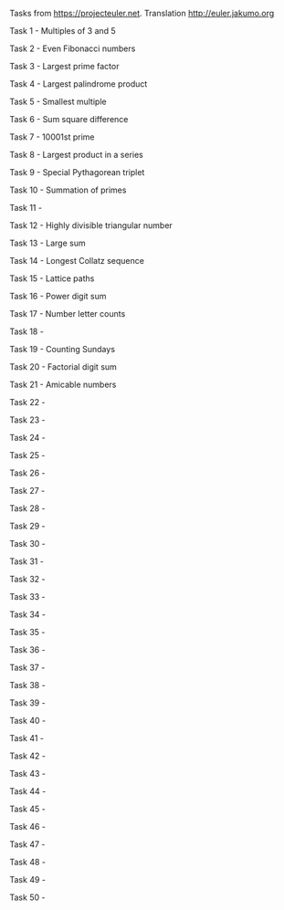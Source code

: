Tasks from https://projecteuler.net.
Translation http://euler.jakumo.org
  
Task 1 - Multiples of 3 and 5

Task 2 - Even Fibonacci numbers

Task 3 - Largest prime factor

Task 4 - Largest palindrome product  

Task 5 - Smallest multiple 

Task 6 - Sum square difference 

Task 7 - 10001st prime

Task 8 - Largest product in a series

Task 9 - Special Pythagorean triplet

Task 10 - Summation of primes

Task 11 - 

Task 12 - Highly divisible triangular number

Task 13 - Large sum

Task 14 - Longest Collatz sequence

Task 15 - Lattice paths

Task 16 - Power digit sum

Task 17 - Number letter counts

Task 18 - 

Task 19 - Counting Sundays

Task 20 - Factorial digit sum

Task 21 - Amicable numbers

Task 22 - 

Task 23 - 

Task 24 - 

Task 25 - 

Task 26 - 

Task 27 - 

Task 28 - 

Task 29 - 

Task 30 - 

Task 31 - 

Task 32 - 

Task 33 - 

Task 34 - 

Task 35 - 

Task 36 - 

Task 37 - 

Task 38 - 

Task 39 - 

Task 40 - 

Task 41 - 

Task 42 - 

Task 43 - 

Task 44 - 

Task 45 - 

Task 46 - 

Task 47 - 

Task 48 - 

Task 49 - 

Task 50 - 
